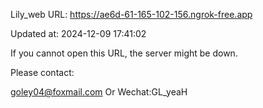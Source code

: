 Lily_web URL: https://ae6d-61-165-102-156.ngrok-free.app

Updated at: 2024-12-09 17:41:02

If you cannot open this URL, the server might be down.

Please contact: 

goley04@foxmail.com Or Wechat:GL_yeaH